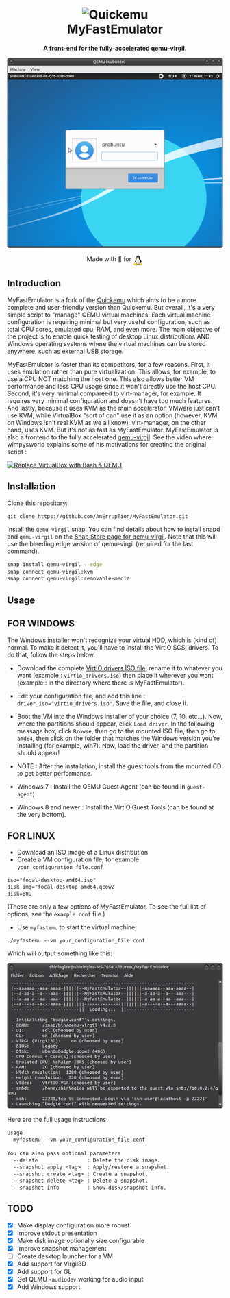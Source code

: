 <h1 align="center">
  <img src=".github/logo.png" alt="Quickemu" />
  <br />
  MyFastEmulator
</h1>

<p align="center"><b>A front-end for the fully-accelerated qemu-virgil.</b></p>
<div align="center"><img src=".github/screenshot.png" alt="MyFastEmulator Screenshot" /></div>
<p align="center">Made with 💝 for <img src="https://raw.githubusercontent.com/anythingcodes/slack-emoji-for-techies/gh-pages/emoji/tux.png" align="top" width="24" /></p>

## Introduction

MyFastEmulator is a fork of the <a href="https://github.com/wimpysworld/quickemu">Quickemu</a> which aims to be a more complete and user-friendly version than Quickemu. But overall, it's a very simple script to "manage" QEMU virtual machines. Each
virtual machine configuration is requiring minimal but very useful configuration, such as total CPU cores, emulated cpu, RAM, and even more. The
main objective of the project is to enable quick testing of desktop Linux
distributions AND Windows operating systems where the virtual machines can be stored anywhere, such as
external USB storage.

MyFastEmulator is faster than its competitors, for a few reasons. First, it uses emulation rather than pure virtualization. This allows, for example, to use a CPU NOT matching the host one. This also allows better VM performance and less CPU usage since it won't directly use the host CPU. Second, it's very minimal compareed to virt-manager, for example. It requires very minimal configuration and doesn't have too much features. And lastly, because it uses KVM as the main accelerator. VMware just can't use KVM, while VirtualBox "sort of can" use it as an option (however, KVM on Windows isn't real KVM as we all know). virt-manager, on the other hand, uses KVM. But it's not as fast as MyFastEmulator. MyFastEmulator is also a frontend to the fully
accelerated [qemu-virgil](https://snapcraft.io/qemu-virgil). See the video
where wimpysworld explains some of his motivations for creating the original script :

[![Replace VirtualBox with Bash & QEMU](https://img.youtube.com/vi/AOTYWEgw0hI/0.jpg)](https://www.youtube.com/watch?v=AOTYWEgw0hI)

## Installation

Clone this repository:

```
git clone https://github.com/AnErrupTion/MyFastEmulator.git
```

Install the `qemu-virgil` snap. You can find details about how to install snapd
and `qemu-virgil`  on the [Snap Store page for qemu-virgil](https://snapcraft.io/qemu-virgil).
Note that this will use the bleeding edge version of qemu-virgil (required for the last command).

```bash
snap install qemu-virgil --edge
snap connect qemu-virgil:kvm
snap connect qemu-virgil:removable-media
```

## Usage

## FOR WINDOWS

The Windows installer won't recognize your virtual HDD, which is (kind of) normal. To make it detect it, you'll have to install the VirtIO SCSI drivers. To do that, follow the steps below.

 * Download the complete [VirtIO drivers ISO file](https://fedorapeople.org/groups/virt/virtio-win/direct-downloads/latest-virtio/virtio-win.iso), rename it to whatever you want (example : `virtio_drivers.iso`) then place it wherever you want (example : in the directory where there is MyFastEmulator).
 
 * Edit your configuration file, and add this line : `driver_iso="virtio_drivers.iso"`. Save the file, and close it.
 
 * Boot the VM into the Windows installer of your choice (7, 10, etc...). Now, where the partitions should appear, click `Load driver`. In the following message box, click `Browse`, then go to the mounted ISO file, then go to `amd64`, then click on the folder that matches the Windows version you're installing (for example, win7). Now, load the driver, and the partition should appear!

 * NOTE : After the installation, install the guest tools from the mounted CD to get better performance.
 * Windows 7 : Install the QEMU Guest Agent (can be found in `guest-agent`).
 * Windows 8 and newer : Install the VirtIO Guest Tools (can be found at the very bottom).

## FOR LINUX

  * Download an ISO image of a Linux distribution
  * Create a VM configuration file, for example `your_configuration_file.conf`

```
iso="focal-desktop-amd64.iso"
disk_img="focal-desktop-amd64.qcow2
disk=60G
```
(These are only a few options of MyFastEmulator. To see the full list of options, see the `example.conf` file.)

  * Use `myfastemu` to start the virtual machine:

```
./myfastemu --vm your_configuration_file.conf
```

Which will output something like this:

<div align="center"><img src=".github/screenshot2.png" alt="Output Screenshot" /></div>

Here are the full usage instructions:

```
Usage
  myfastemu --vm your_configuration_file.conf

You can also pass optional parameters
  --delete                : Delete the disk image.
  --snapshot apply <tag>  : Apply/restore a snapshot.
  --snapshot create <tag> : Create a snapshot.
  --snapshot delete <tag> : Delete a snapshot.
  --snapshot info         : Show disk/snapshot info.
```

## TODO

  - [x] Make display configuration more robust
  - [x] Improve stdout presentation
  - [x] Make disk image optionally size configurable
  - [x] Improve snapshot management
  - [ ] Create desktop launcher for a VM
  - [x] Add support for Virgil3D
  - [x] Add support for GL
  - [x] Get QEMU `-audiodev` working for audio input
  - [x] Add Windows support
